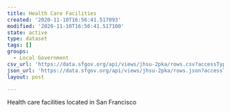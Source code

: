 ```yaml
---
title: Health Care Facilities
created: '2020-11-10T16:56:41.517093'
modified: '2020-11-10T16:56:41.517100'
state: active
type: dataset
tags: []
groups:
  - Local Government
csv_url: 'https://data.sfgov.org/api/views/jhsu-2pka/rows.csv?accessType=DOWNLOAD'
json_url: 'https://data.sfgov.org/api/views/jhsu-2pka/rows.json?accessType=DOWNLOAD'
layout: post

---
```

Health care facilities located in San Francisco
